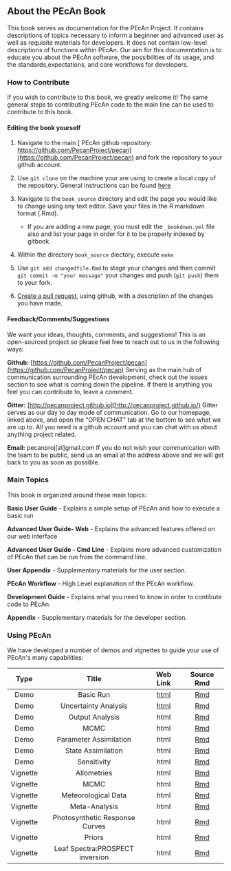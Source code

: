 ## About the PEcAn Book

This book serves as documentation for the PEcAn Project. It contains descriptions of topics necessary to inform a beginner and advanced user as well as requisite materials for developers. It does not contain low-level descriptions of functions within PEcAn. Our aim for this documentation is to educate you about the PEcAn software, the possibilities of its usage, and the standards,expectations, and core workflows for developers.


### How to Contribute
If you wish to contribute to this book, we greatly welcome it! The same general steps to contributing PEcAn code to the main line can be used to contribute to this book.

#### Editing the book yourself

1. Navigate to the main [ PEcAn github repository: https://github.com/PecanProject/pecan](https://github.com/PecanProject/pecan) and fork the repository to your github account.

2. Use `git clone` on the machine your are using to create a local copy of the repository. General instructions can be found [here](https://help.github.com/articles/cloning-a-repository/)

3. Navigate to the `book_source` directory and edit the page you would like to change using any text editor. Save your files in the  R markdown format (.Rmd).
    * If you are adding a new page, you must edit the `_bookdown.yml` file also and list your page in order for it to be properly indexed by gitbook.

4. Within the directory `book_source` diectory, execute `make`

5. Use `git add changedfile.Rmd` to stage your changes and then commit ` git commit -m "your message"` your changes and push (`git push`) them to your fork.

6. [Create a pull request](https://help.github.com/articles/creating-a-pull-request/), using github,  with a description of the changes you have made.



#### Feedback/Comments/Suggestions
We want your ideas, thoughts, comments, and suggestions! This is an open-sourced project so please feel free to reach out
to us in the following ways:

**Github:** [https://github.com/PecanProject/pecan](https://github.com/PecanProject/pecan)
	Serving as the main hub of communication surrounding PEcAn development, check out the issues section to see what
is coming down the pipeline. If there is anything you feel you can contribute to, leave a comment.
	
**Gitter:** [http://pecanproject.github.io](http://pecanproject.github.io/)
	Gitter serves as our day to day mode of communication. Go to our homepage, linked above, and open the "OPEN CHAT"
tab at the bottom to see what we are up to. All you need is a github account and you can chat with us about anything project related.

**Email:** pecanproj[at]gmail.com
	If you do not wish your communication with the team to be public, send us an email at the 
address above and we will get back to you as soon as possible.

### Main Topics

This book is organized around these main topics:

**Basic User Guide** - Explains a simple setup of PEcAn and how to execute a basic run 
 
**Advanced User Guide- Web** - Explains the advanced features offered on our web interface
	
**Advanced User Guide - Cmd Line** - Explains more advanced customization of PEcAn that can be run from the command line.
	
**User Appendix** - Supplementary materials for the user section.

**PEcAn Workflow** - High Level explanation of the PEcAn workflow. 

**Development Guide** - Explains what you need to know in order to contibute code to PEcAn.
	
**Appendix** - Supplementary materials for the developer section.
	

### Using PEcAn

We have developed a number of demos and vignettes to guide your use of PEcAn's many capabilities:

|Type|Title|Web Link| Source Rmd|
|:--:|:---:|:------:|:---------:|
|Demo| Basic Run| [html](https://pecanproject.github.io/pecan-documentation/tutorials/Demo01.html) | [Rmd](https://github.com/PecanProject/pecan/blob/develop/documentation/tutorials/01_Demo_Basic_Run/Demo01.Rmd)|
|Demo| Uncertainty Analysis| [html](https://pecanproject.github.io/pecan-documentation/tutorials/Demo02.html)| [Rmd](https://github.com/PecanProject/pecan/tree/master/documentation/tutorials/02_Demo_Uncertainty_Analysis)|
|Demo| Output Analysis|html |[Rmd](https://github.com/PecanProject/pecan/tree/develop/documentation/tutorials/AnalyzeOutput)|
|Demo| MCMC |html|[Rmd](https://github.com/PecanProject/pecan/tree/develop/documentation/tutorials/MCMC)|
|Demo|Parameter Assimilation |html |[Rmd](https://github.com/PecanProject/pecan/tree/develop/documentation/tutorials/ParameterAssimilation)|
|Demo|State Assimilation|html|[Rmd](https://github.com/PecanProject/pecan/tree/develop/documentation/tutorials/StateAssimilation)|
|Demo| Sensitivity|html|[Rmd](https://github.com/PecanProject/pecan/tree/develop/documentation/tutorials/sensitivity)|
|Vignette|Allometries|html|[Rmd](https://github.com/PecanProject/pecan/blob/master/modules/allometry/vignettes/AllomVignette.Rmd)|
|Vignette|MCMC|html|[Rmd](https://github.com/PecanProject/pecan/blob/master/modules/assim.batch/vignettes/AssimBatchVignette.Rmd)|
|Vignette|Meteorological Data|html|[Rmd](https://github.com/PecanProject/pecan/tree/master/modules/data.atmosphere/vignettes)|
|Vignette|Meta-Analysis|html|[Rmd](https://github.com/PecanProject/pecan/blob/master/modules/meta.analysis/vignettes/single.MA_demo.Rmd)|
|Vignette|Photosynthetic Response Curves|html|[Rmd](https://github.com/PecanProject/pecan/blob/master/modules/photosynthesis/vignettes/ResponseCurves.Rmd)|
|Vignette|Priors|html|[Rmd](https://github.com/PecanProject/pecan/blob/master/modules/priors/vignettes/priors_demo.Rmd)|
|Vignette|Leaf Spectra:PROSPECT inversion|html|[Rmd](https://github.com/PecanProject/pecan/blob/master/modules/rtm/vignettes/pecanrtm.vignette.Rmd)|
